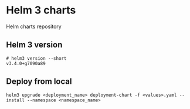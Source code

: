 # Helm 3 charts

Helm charts repository

## Helm 3 version

```
# helm3 version --short
v3.4.0+g7090a89
```

## Deploy from local

```
helm3 upgrade <deployment_name> deployment-chart -f <values>.yaml --install --namespace <namespace_name>
```